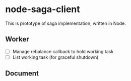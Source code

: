 # node-saga-client

This is prototype of saga implementation, written in Node.

## Worker

- [ ] Manage rebalance callback to hold working task
- [ ] List working task (for graceful shutdown)

## Document
